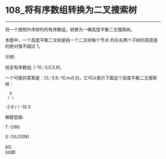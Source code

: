 # 108_将有序数组转换为二叉搜索树
---

将一个按照升序排列的有序数组，转换为一棵高度平衡二叉搜索树。

本题中，一个高度平衡二叉树是指一个二叉树每个节点 的左右两个子树的高度差的绝对值不超过 1。

示例:

给定有序数组: [-10,-3,0,5,9],

一个可能的答案是：[0,-3,9,-10,null,5]，它可以表示下面这个高度平衡二叉搜索树：

      0
     / \
   -3   9
   /   /
 -10  5


解题思路:

T: O(N)

S: O(LOGN)

[src](https://leetcode-cn.com/problems/convert-sorted-array-to-binary-search-tree/) <br>
[code](code/108.c) <br>
